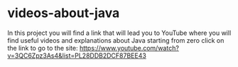 # videos-about-java
In this project you will find a link that will lead you to YouTube where you will find useful videos and explanations about Java starting from zero
click on the link to go to the site:
https://www.youtube.com/watch?v=3QC6Zpz3As4&list=PL28DDB2DCF87BEE43
